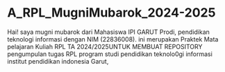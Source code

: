 # A_RPL_MugniMubarok_2024-2025
Hai! saya mugni mubarok dari Mahasiswa IPI GARUT Prodi, pendidikan teknologi informasi dengan NIM (22836008). ini merupakan Praktek Mata pelajaran Kuliah RPL TA 2024/2025UNTUK MEMBUAT REPOSITORY pengumpulan tugas RPL program studi pendidikan teknolo0gi informasi institut pendidikan indonesia Garut,
